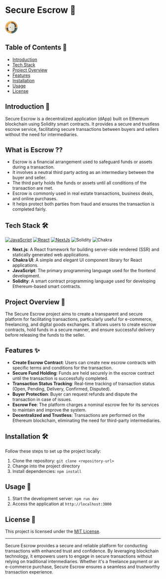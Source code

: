# Secure Escrow 💼
<img src="/public/logo.png" alt="Image" width="40" height="40">

## Table of Contents 📑

- [Introduction](#introduction)
- [Tech Stack](#tech-stack)
- [Project Overview](#project-overview)
- [Features](#features)
- [Installation](#installation)
- [Usage](#usage)
- [License](#license)

## Introduction 🚀

Secure Escrow is a decentralized application (dApp) built on Ethereum blockchain using Solidity smart contracts. It provides a secure and trustless escrow service, facilitating secure transactions between buyers and sellers without the need for intermediaries.

## What is Escrow ??
 - Escrow is a financial arrangement used to safeguard funds or assets during a transaction.
 - It involves a neutral third party acting as an intermediary between the buyer and seller.
 - The third party holds the funds or assets until all conditions of the transaction are met.
 - Escrow is commonly used in real estate transactions, business deals, and online purchases.
 - It helps protect both parties from fraud and ensures the transaction is completed fairly.

## Tech Stack 🛠️
<p align="left">
<a href="https://developer.mozilla.org/en-US/docs/Web/JavaScript" target="_blank" rel="noreferrer"><img src="https://raw.githubusercontent.com/danielcranney/readme-generator/main/public/icons/skills/javascript-colored.svg" width="36" height="36" alt="JavaScript" /></a>
<a href="https://reactjs.org/" target="_blank" rel="noreferrer"><img src="https://raw.githubusercontent.com/danielcranney/readme-generator/main/public/icons/skills/react-colored.svg" width="36" height="36" alt="React" /></a>
<a href="https://nextjs.org/docs" target="_blank" rel="noreferrer"><img src="https://raw.githubusercontent.com/danielcranney/readme-generator/main/public/icons/skills/nextjs-colored.svg" width="36" height="36" alt="NextJs" /></a>
<a><img src="https://th.bing.com/th/id/R.114016a2cca951580c4d5d1aab9655ae?rik=FDccsPfv5tyutg&pid=ImgRaw&r=0" width="36" height="36" alt="Solidity"/></a>
 <a> <img src="https://th.bing.com/th/id/OIP.7K_j3KOjm-bDuIGxZb5T_QHaE5?w=258&h=180&c=7&r=0&o=5&pid=1.7" width="36" height="36" alt="Chakra"/></a>
</p>

- **Next.js**: A React framework for building server-side rendered (SSR) and statically generated web applications.
- **Chakra UI**: A simple and elegant UI component library for React applications.
- **JavaScript**: The primary programming language used for the frontend development.
- **Solidity**: A smart contract programming language used for developing Ethereum-based smart contracts.

## Project Overview 📝


The Secure Escrow project aims to create a transparent and secure platform for facilitating transactions, particularly useful for e-commerce, freelancing, and digital goods exchanges. It allows users to create escrow contracts, hold funds in a secure manner, and ensure successful delivery before releasing the funds to the seller.

## Features ✨

- **Create Escrow Contract**: Users can create new escrow contracts with specific terms and conditions for the transaction.
- **Secure Fund Holding**: Funds are held securely in the escrow contract until the transaction is successfully completed.
- **Transaction Status Tracking**: Real-time tracking of transaction status (Open, Pending, Delivery, Confirmed, Disputed).
- **Buyer Protection**: Buyer can request refunds and dispute the transaction in case of issues.
- **Escrow Fee**: The platform charges a nominal escrow fee for its services to maintain and improve the system.
- **Decentralized and Trustless**: Transactions are performed on the Ethereum blockchain, eliminating the need for third-party intermediaries.

## Installation 🛠️

Follow these steps to set up the project locally:

1. Clone the repository: `git clone <repository-url>`
2. Change into the project directory 
3. Install dependencies: `npm install`

## Usage 🚀

1. Start the development server: `npm run dev`
2. Access the application at `http://localhost:3000`

## License 📄

This project is licensed under the [MIT License](LICENSE).

---

Secure Escrow provides a secure and reliable platform for conducting transactions with enhanced trust and confidence. By leveraging blockchain technology, it empowers users to engage in secure transactions without relying on traditional intermediaries. Whether it's a freelance payment or an e-commerce purchase, Secure Escrow ensures a seamless and trustworthy transaction experience.



